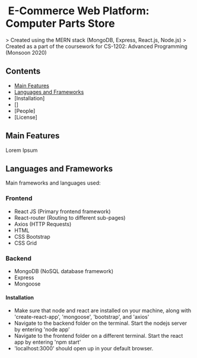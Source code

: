 <h1 aligh="center"> &nbsp;E-Commerce Web Platform: Computer Parts Store&nbsp; </h1>
> Created using the MERN stack (MongoDB, Express, React.js, Node.js)
> Created as a part of the coursework for CS-1202: Advanced Programming (Monsoon 2020)

## Contents
- [Main Features](#--main-features)
- [Languages and Frameworks](#languages-and-frameworks)
- [Installation]
- []
- [People]
- [License]


## Main Features 
Lorem Ipsum

## Languages and Frameworks 
Main frameworks and languages used: 
### Frontend
- React JS (Primary frontend framework)
- React-router (Routing to different sub-pages)
- Axios (HTTP Requests)
- HTML 
- CSS Bootstrap
- CSS Grid 

### Backend 
- MongoDB (NoSQL database framework)
- Express 
- Mongoose  

#### Installation
- Make sure that node and react are installed on your machine, along with 'create-react-app', 'mongoose', 'bootstrap', and 'axios'
- Navigate to the backend folder on the terminal. Start the nodejs server by entering 'node app' 
- Navigate to the frontend folder on a different terminal. Start the react app by entering 'npm start'
- 'localhost:3000' should open up in your default browser. 
